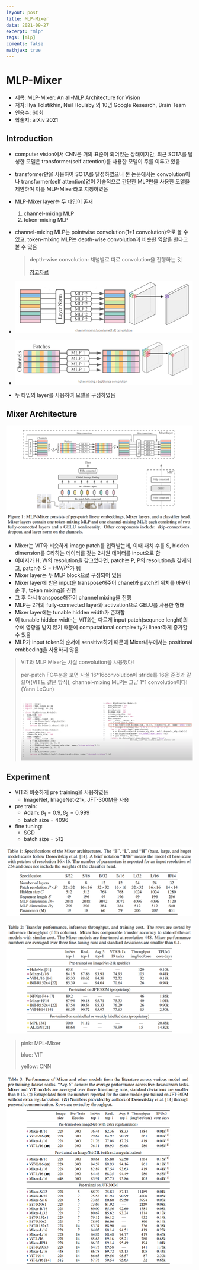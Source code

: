 ```yaml
---
layout: post
title: MLP-Mixer
data: 2021-09-27
excerpt: "mlp"
tags: [mlp]
coments: false
mathjax: true
---
```


# MLP-Mixer

- 제목: MLP-Mixer: An all-MLP Architecture for Vision
- 저자: llya Tolstikhin, Neil Houlsby 외 10명 Google Research, Brain Team
- 인용수: 60회
- 학술지: arXiv 2021



## Introduction

- computer vision에서 CNN은 거의 표준이 되어있는 상태이지만, 최근 SOTA를 달성한 모델은 transformer(self attention)를 사용한 모델이 주를 이루고 있음

- transformer만을 사용하여 SOTA를 달성하였으니 본 논문에서는 convolution이나 transformer(self attention)없이 기술적으로 간단한 MLP만을 사용한 모델을 제안하며 이를 MLP-Mixer라고 지칭하였음

- MLP-Mixer layer는 두 타입이 존재

  1. channel-mixing MLP
  2. token-mixing MLP

- channel-mixing MLP는 pointwise convolution(1\*1 convolution)으로 볼 수 있고, token-mixing MLP는 depth-wise convolution과 비슷한 역할을 한다고 볼 수 있음

  > depth-wise convolution: 채널별로 따로 convolution을 진행하는 것
  >
  > [참고자료](https://eehoeskrap.tistory.com/431)

- ![](https://github.com/jh79783/jh79783.github.io/blob/main/assets/img/mlp-mixer/channel%20mixing.png?raw=true)

- ![](https://github.com/jh79783/jh79783.github.io/blob/main/assets/img/mlp-mixer/token%20mixing.png?raw=true)

- 두 타입의 layer를 사용하여 모델을 구성하였음

## Mixer Architecture

![](https://github.com/jh79783/jh79783.github.io/blob/main/assets/img/mlp-mixer/fig1.png?raw=true)

- Mixer는 VIT와 비슷하게 image patch를 입력받는데, 이때 패치 수를 S, hidden dimension를 C라하는 데이터를 갖는 2차원 데이터를 input으로 함
- 이미지가 H, W의 resolution을 갖고있다면, patch는 P, P의 resolution을 갖게되고, patch수 $S=HW/P^2$가 됨
- Mixer layer는 두 MLP block으로 구성되어 있음
- Mixer layer에 받은 input을 transpose해주어 chanel과 patch의 위치를 바꾸어 준 후, token mixing을 진행
- 그 후 다시 transpose해주어 channel mixing을 진행
- MLP는 2개의 fully-connected layer와 activation으로 GELU를 사용한 형태
- Mixer layer에는 tunable hidden width가 존재함
- 이 tunable hidden width는 VIT와는 다르게 input patch(sequnce lenght)의 수에 영향을 받지 않기 때문에 computational complexity가 linear하게 증가할 수 있음 
- MLP가 input token의 순서에 sensitive하기 때문에 Mixer내부에서는 positional embbeding을 사용하지 않음

> VIT와 MLP Mixer는 사실 convolution을 사용했다!
>
> per-patch FC부분을 보면 사실 16*16convolution에 stride를 16을 준것과 같으며(VIT도 같은 방식), channel-mixing MLP는 그냥 1\*1 convolution이다!(Yann LeCun)
>
> ![](https://github.com/jh79783/jh79783.github.io/blob/main/assets/img/mlp-mixer/mixer%20code.png?raw=true)

## Experiment

- VIT와 비슷하게 pre training을 사용하였음
  - ImageNet, ImageNet-21k, JFT-300M을 사용
- pre train:
  - Adam: $\beta_1=0.9,\beta_2=0.999$
  - batch size = 4096
- fine tuning:
  - SGD
  - batch size = 512

![](https://github.com/jh79783/jh79783.github.io/blob/main/assets/img/mlp-mixer/table1.png?raw=true)

![](https://github.com/jh79783/jh79783.github.io/blob/main/assets/img/mlp-mixer/table2.png?raw=true)

> pink: MPL-Mixer
>
> blue: VIT
>
> yellow: CNN

![](https://github.com/jh79783/jh79783.github.io/blob/main/assets/img/mlp-mixer/table3.png?raw=true)

